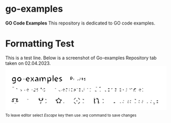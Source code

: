 # go-examples
**GO Code Examples**
This repository is dedicated to GO code examples.
# Formatting Test
This is a test line.
Below is a screenshot of Go-examples Repository tab taken on 02.04.2023.
![Screenshot of Go-Examples Repositories tab.](Images/GoExamples_1.svg)
<sub>To leave editor select *Escape* key then use *:wq* command to save changes</sub>

